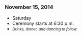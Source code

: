 ### November 15, 2014
* Saturday
* Ceremony starts at 6:30 p.m.
* <small><i>Drinks, dinner, and dancing to follow</i></small>
